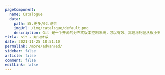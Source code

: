 ```yaml
---
pageComponent: 
  name: Catalogue
  data: 
    path: 55.更多/02.进阶
    imgUrl: /img/catalogue/default.png
    description: Git 是一个开源的分布式版本控制系统，可以有效、高速地处理从很小到非常大的项目版本管理。也是 Linus Torvalds 为了帮助管理 Linux 内核开发而开发的一个开放源码的版本控制软件。
title: Git - 知识体系
date: 2021-11-25 18:51:10
permalink: /more/advanced/
sidebar: false
article: false
comment: false
editLink: false
---
```


